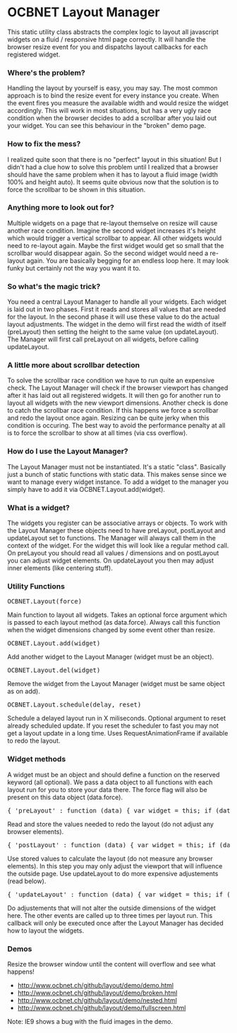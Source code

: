 OCBNET Layout Manager
=====================

This static utility class abstracts the complex logic to layout all javascript widgets on a fluid /
responsive html page correctly. It will handle the browser resize event for you and dispatchs
layout callbacks for each registered widget.

### Where's the problem?

Handling the layout by yourself is easy, you may say. The most common approach is to bind the
resize event for every instance you create. When the event fires you measure the available width and
would resize the widget accordingly. This will work in most situations, but has a very ugly race
condition when the browser decides to add a scrollbar after you laid out your widget. You can see
this behaviour in the "broken" demo page.

### How to fix the mess?

I realized quite soon that there is no "perfect" layout in this situation! But I didn't had a clue
how to solve this problem until I realized that a browser should have the same problem when it has
to layout a fluid image (width 100% and height auto). It seems quite obvious now that the solution
is to force the scrollbar to be shown in this situation.

### Anything more to look out for?

Multiple widgets on a page that re-layout themselve on resize will cause another race condition.
Imagine the second widget increases it's height which would trigger a vertical scrollbar to appear.
All other widgets would need to re-layout again. Maybe the first widget would get so small that the
scrollbar would disappear again. So the second widget would need a re-layout again. You are basically
begging for an endless loop here. It may look funky but certainly not the way you want it to.

### So what's the magic trick?

You need a central Layout Manager to handle all your widgets. Each widget is laid out in two phases.
First it reads and stores all values that are needed for the layout. In the second phase it will
use these value to do the actual layout adjustments. The widget in the demo will first read the
width of itself (preLayout) then setting the height to the same value (on updateLayout). The
Manager will first call preLayout on all widgets, before calling updateLayout.

### A little more about scrollbar detection

To solve the scrollbar race condition we have to run quite an expensive check. The Layout Manager
will check if the browser viewport has changed after it has laid out all registered widgets. It will then
go for another run to layout all widgets with the new viewport dimensions. Another check is done
to catch the scrollbar race condition. If this happens we force a scrollbar and redo the layout
once again. Resizing can be quite jerky when this condition is occuring. The best way to avoid the
performance penalty at all is to force the scrollbar to show at all times (via css overflow).

### How do I use the Layout Manager?

The Layout Manager must not be instantiated. It's a static "class". Basically just a bunch of static
functions with static data. This makes sense since we want to manage every widget instance. To add a
widget to the manager you simply have to add it via OCBNET.Layout.add(widget).

### What is a widget?

The widgets you register can be associative arrays or objects. To work with the Layout Manager
these objects need to have preLayout, postLayout and updateLayout set to functions. The Manager will
always call them in the context of the widget. For the widget this will look like a regular method
call. On preLayout you should read all values / dimensions and on postLayout you can adjust widget
elements. On updateLayout you then may adjust inner elements (like centering stuff).

### Utility Functions

<pre>OCBNET.Layout(force)</pre>

Main function to layout all widgets. Takes an optional force argument which is passed to each
layout method (as data.force). Always call this function when the widget dimensions changed by
some event other than resize.

<pre>OCBNET.Layout.add(widget)</pre>

Add another widget to the Layout Manager (widget must be an object).

<pre>OCBNET.Layout.del(widget)</pre>

Remove the widget from the Layout Manager (widget must be same object as on add).

<pre>OCBNET.Layout.schedule(delay, reset)</pre>

Schedule a delayed layout run in X miliseconds. Optional argument to reset already scheduled update.
If you reset the scheduler to fast you may not get a layout update in a long time. Uses
RequestAnimationFrame if available to redo the layout.

### Widget methods

A widget must be an object and should define a function on the reserved keyword (all optional).
We pass a data object to all functions with each layout run for you to store your data there.
The force flag will also be present on this data object (data.force).

<pre>{ 'preLayout' : function (data) { var widget = this; if (data.force) {} } }</pre>

Read and store the values needed to redo the layout (do not adjust any browser elements).

<pre>{ 'postLayout' : function (data) { var widget = this; if (data.force) {} } }</pre>

Use stored values to calculate the layout (do not measure any browser elements). In this
step you may only adjust the viewport that will influence the outside page. Use updateLayout
to do more expensive adjustements (read below).

<pre>{ 'updateLayout' : function (data) { var widget = this; if (data.force) {} } }</pre>

Do adjustements that will not alter the outside dimensions of the widget here. The other
events are called up to three times per layout run. This callback will only be executed
once after the Layout Manager has decided how to layout the widgets.


### Demos

Resize the browser window until the content will overflow and see what happens!

 - http://www.ocbnet.ch/github/layout/demo/demo.html
 - http://www.ocbnet.ch/github/layout/demo/broken.html
 - http://www.ocbnet.ch/github/layout/demo/nested.html
 - http://www.ocbnet.ch/github/layout/demo/fullscreen.html

Note: IE9 shows a bug with the fluid images in the demo.